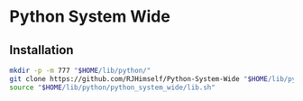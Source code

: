 # Python System Wide

## Installation

```bash
mkdir -p -m 777 "$HOME/lib/python/"
git clone https://github.com/RJHimself/Python-System-Wide "$HOME/lib/python/python_system_wide"
source "$HOME/lib/python/python_system_wide/lib.sh"
```
